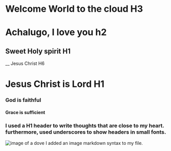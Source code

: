 # Welcome World to the cloud H3
# Achalugo, I love you h2
## Sweet Holy spirit H1
__ Jesus Christ H6
# Jesus Christ is Lord H1
### God is faithful
#### Grace is sufficient          

### I used a H1 header to write thoughts that are close to my heart. furthermore, used underscores to show headers in small fonts.
![image of a dove](https://unsplash.com/photos/a-blurry-photo-of-a-person-riding-a-bike-down-a-street-qER4m7n0vp8)
<foot note> I added an image markdown syntax to my file. 
